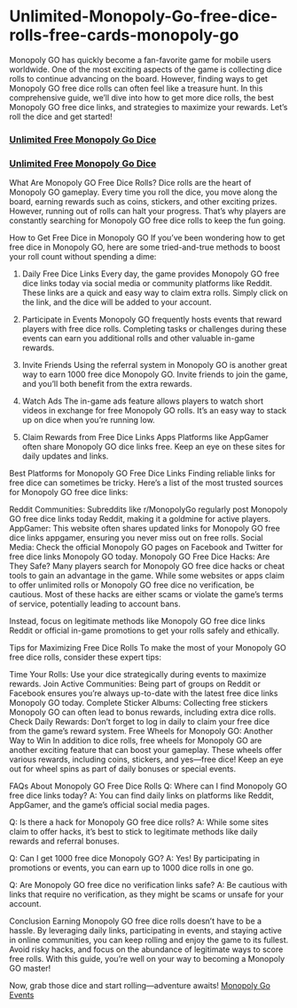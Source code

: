 # Unlimited-Monopoly-Go-free-dice-rolls-free-cards-monopoly-go
Monopoly GO has quickly become a fan-favorite game for mobile users worldwide. One of the most exciting aspects of the game is collecting dice rolls to continue advancing on the board. However, finding ways to get Monopoly GO free dice rolls can often feel like a treasure hunt. In this comprehensive guide, we’ll dive into how to get more dice rolls, the best Monopoly GO free dice links, and strategies to maximize your rewards. Let’s roll the dice and get started!

### [ Unlimited Free Monopoly Go Dice](https://www.topfree.site/monopoly)

### [ Unlimited Free Monopoly Go Dice](https://www.topfree.site/monopoly)


What Are Monopoly GO Free Dice Rolls?
Dice rolls are the heart of Monopoly GO gameplay. Every time you roll the dice, you move along the board, earning rewards such as coins, stickers, and other exciting prizes. However, running out of rolls can halt your progress. That’s why players are constantly searching for Monopoly GO free dice rolls to keep the fun going.

How to Get Free Dice in Monopoly GO
If you’ve been wondering how to get free dice in Monopoly GO, here are some tried-and-true methods to boost your roll count without spending a dime:

1. Daily Free Dice Links
Every day, the game provides Monopoly GO free dice links today via social media or community platforms like Reddit. These links are a quick and easy way to claim extra rolls. Simply click on the link, and the dice will be added to your account.

2. Participate in Events
Monopoly GO frequently hosts events that reward players with free dice rolls. Completing tasks or challenges during these events can earn you additional rolls and other valuable in-game rewards.

3. Invite Friends
Using the referral system in Monopoly GO is another great way to earn 1000 free dice Monopoly GO. Invite friends to join the game, and you’ll both benefit from the extra rewards.

4. Watch Ads
The in-game ads feature allows players to watch short videos in exchange for free Monopoly GO rolls. It’s an easy way to stack up on dice when you’re running low.

5. Claim Rewards from Free Dice Links Apps
Platforms like AppGamer often share Monopoly GO dice links free. Keep an eye on these sites for daily updates and links.

Best Platforms for Monopoly GO Free Dice Links
Finding reliable links for free dice can sometimes be tricky. Here’s a list of the most trusted sources for Monopoly GO free dice links:

Reddit Communities: Subreddits like r/MonopolyGo regularly post Monopoly GO free dice links today Reddit, making it a goldmine for active players.
AppGamer: This website often shares updated links for Monopoly GO free dice links appgamer, ensuring you never miss out on free rolls.
Social Media: Check the official Monopoly GO pages on Facebook and Twitter for free dice links Monopoly GO today.
Monopoly GO Free Dice Hacks: Are They Safe?
Many players search for Monopoly GO free dice hacks or cheat tools to gain an advantage in the game. While some websites or apps claim to offer unlimited rolls or Monopoly GO free dice no verification, be cautious. Most of these hacks are either scams or violate the game’s terms of service, potentially leading to account bans.

Instead, focus on legitimate methods like Monopoly GO free dice links Reddit or official in-game promotions to get your rolls safely and ethically.

Tips for Maximizing Free Dice Rolls
To make the most of your Monopoly GO free dice rolls, consider these expert tips:

Time Your Rolls: Use your dice strategically during events to maximize rewards.
Join Active Communities: Being part of groups on Reddit or Facebook ensures you’re always up-to-date with the latest free dice links Monopoly GO today.
Complete Sticker Albums: Collecting free stickers Monopoly GO can often lead to bonus rewards, including extra dice rolls.
Check Daily Rewards: Don’t forget to log in daily to claim your free dice from the game’s reward system.
Free Wheels for Monopoly GO: Another Way to Win
In addition to dice rolls, free wheels for Monopoly GO are another exciting feature that can boost your gameplay. These wheels offer various rewards, including coins, stickers, and yes—free dice! Keep an eye out for wheel spins as part of daily bonuses or special events.

FAQs About Monopoly GO Free Dice Rolls
Q: Where can I find Monopoly GO free dice links today?
A: You can find daily links on platforms like Reddit, AppGamer, and the game’s official social media pages.

Q: Is there a hack for Monopoly GO free dice rolls?
A: While some sites claim to offer hacks, it’s best to stick to legitimate methods like daily rewards and referral bonuses.

Q: Can I get 1000 free dice Monopoly GO?
A: Yes! By participating in promotions or events, you can earn up to 1000 dice rolls in one go.

Q: Are Monopoly GO free dice no verification links safe?
A: Be cautious with links that require no verification, as they might be scams or unsafe for your account.

Conclusion
Earning Monopoly GO free dice rolls doesn’t have to be a hassle. By leveraging daily links, participating in events, and staying active in online communities, you can keep rolling and enjoy the game to its fullest. Avoid risky hacks, and focus on the abundance of legitimate ways to score free rolls. With this guide, you’re well on your way to becoming a Monopoly GO master!

Now, grab those dice and start rolling—adventure awaits!
[Monopoly Go Events](https://www.monopolygoevents.site)
